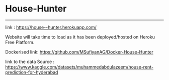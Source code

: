 # House-Hunter

---------------------------------------

link : https://house--hunter.herokuapp.com/

Website will take time to load as it has been deployed/hosted on Heroku Free Platform.

Dockerised link: https://github.com/MSufiyanAG/Docker-House-Hunter

link to the data Source : https://www.kaggle.com/datasets/muhammedabdulazeem/house-rent-prediction-for-hyderabad
